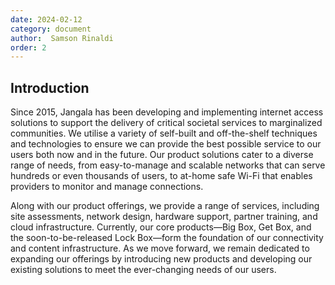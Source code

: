 ```yaml
---
date: 2024-02-12
category: document
author:  Samson Rinaldi
order: 2
---
```


## Introduction
Since 2015, Jangala has been developing and implementing internet access solutions to support the delivery of critical societal services to marginalized communities. We utilise a variety of self-built and off-the-shelf techniques and technologies to ensure we can provide the best possible service to our users both now and in the future. Our product solutions cater to a diverse range of needs, from easy-to-manage and scalable networks that can serve hundreds or even thousands of users, to at-home safe Wi-Fi that enables providers to monitor and manage connections.

Along with our product offerings, we provide a range of services, including site assessments, network design, hardware support, partner training, and cloud infrastructure. Currently, our core products—Big Box, Get Box, and the soon-to-be-released Lock Box—form the foundation of our connectivity and content infrastructure. As we move forward, we remain dedicated to expanding our offerings by introducing new products and developing our existing solutions to meet the ever-changing needs of our users.

